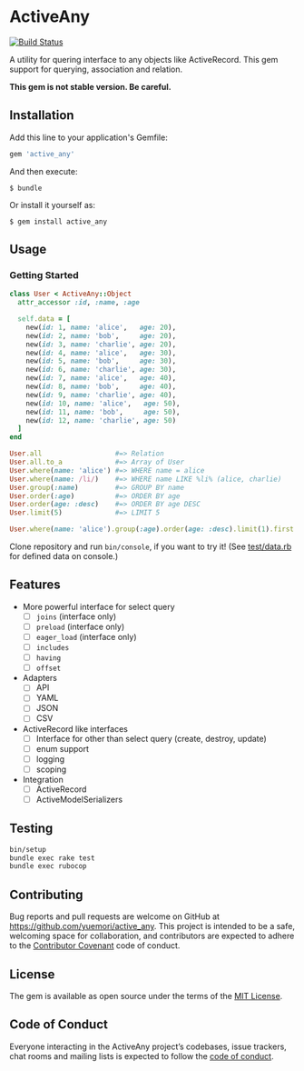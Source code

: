 # ActiveAny

[![Build Status](https://travis-ci.org/yuemori/active_any.svg?branch=master)](https://travis-ci.org/yuemori/active_any)

A utility for quering interface to any objects like ActiveRecord. This gem support for querying, association and relation.

**This gem is not stable version. Be careful.**

## Installation

Add this line to your application's Gemfile:

```ruby
gem 'active_any'
```

And then execute:

    $ bundle

Or install it yourself as:

    $ gem install active_any

## Usage

### Getting Started

```ruby
class User < ActiveAny::Object
  attr_accessor :id, :name, :age

  self.data = [
    new(id: 1, name: 'alice',   age: 20),
    new(id: 2, name: 'bob',     age: 20),
    new(id: 3, name: 'charlie', age: 20),
    new(id: 4, name: 'alice',   age: 30),
    new(id: 5, name: 'bob',     age: 30),
    new(id: 6, name: 'charlie', age: 30),
    new(id: 7, name: 'alice',   age: 40),
    new(id: 8, name: 'bob',     age: 40),
    new(id: 9, name: 'charlie', age: 40),
    new(id: 10, name: 'alice',   age: 50),
    new(id: 11, name: 'bob',     age: 50),
    new(id: 12, name: 'charlie', age: 50)
  ]
end

User.all                  #=> Relation
User.all.to_a             #=> Array of User
User.where(name: 'alice') #=> WHERE name = alice
User.where(name: /li/)    #=> WHERE name LIKE %li% (alice, charlie)
User.group(:name)         #=> GROUP BY name
User.order(:age)          #=> ORDER BY age
User.order(age: :desc)    #=> ORDER BY age DESC
User.limit(5)             #=> LIMIT 5

User.where(name: 'alice').group(:age).order(age: :desc).limit(1).first # Chain
```

Clone repository and run `bin/console`, if you want to try it!
(See [test/data.rb](test/data.rb) for defined data on console.)

## Features

- More powerful interface for select query
  - [ ] `joins`      (interface only)
  - [ ] `preload`    (interface only)
  - [ ] `eager_load` (interface only)
  - [ ] `includes`
  - [ ] `having`
  - [ ] `offset`
- Adapters
  - [ ] API
  - [ ] YAML
  - [ ] JSON
  - [ ] CSV
- ActiveRecord like interfaces
  - [ ] Interface for other than select query (create, destroy, update)
  - [ ] enum support
  - [ ] logging
  - [ ] scoping
- Integration
  - [ ] ActiveRecord
  - [ ] ActiveModelSerializers

## Testing

```sh
bin/setup
bundle exec rake test
bundle exec rubocop
```

## Contributing

Bug reports and pull requests are welcome on GitHub at https://github.com/yuemori/active_any. This project is intended to be a safe, welcoming space for collaboration, and contributors are expected to adhere to the [Contributor Covenant](http://contributor-covenant.org) code of conduct.

## License

The gem is available as open source under the terms of the [MIT License](http://opensource.org/licenses/MIT).

## Code of Conduct

Everyone interacting in the ActiveAny project’s codebases, issue trackers, chat rooms and mailing lists is expected to follow the [code of conduct](https://github.com/[USERNAME]/active_any/blob/master/CODE_OF_CONDUCT.md).
